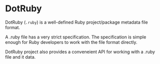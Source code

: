 DotRuby
=======

DotRuby (`.ruby`) is a well-defined Ruby project/package metadata file format.

A .ruby file has a very strict specification. The specification is simple
enough for Ruby developers to work with the file format directly.

DotRuby project also provides a conveneient API for working with a .ruby file
and it data.

